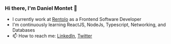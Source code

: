 ### Hi there, I'm Daniel Montet 👋

- I currently work at [Rentolo](https://tolo.rent/) as a Frontend Software Developer
- I'm continuously learning ReactJS, NodeJs, Typescript, Networking, and Databases
- 📫 How to reach me: [LinkedIn](https://www.linkedin.com/in/daniel-montet), [Twitter](https://twitter.com/DanMontet)

<!--
**Daniel-Montet/daniel-montet** is a ✨ _special_ ✨ repository because its `README.md` (this file) appears on your GitHub profile.

Here are some ideas to get you started:

- 🔭 I’m currently working on ...
- 🌱 I’m currently learning ...
- 👯 I’m looking to collaborate on ...
- 🤔 I’m looking for help with ...
- 💬 Ask me about ...
- 📫 How to reach me: ...
- 😄 Pronouns: ...
- ⚡ Fun fact: ...
-->
